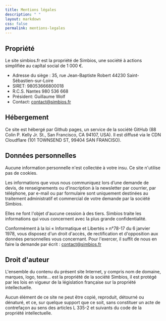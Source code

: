 ```yaml
---
title: Mentions légales
description: " "
layout: markdown
css: false
permalink: mentions-legales
---
```


## Propriété

Le site simbios.fr est la propriété de Simbios, une société à actions simplifiée au capîtal social de 1 000 €.
- Adresse du siège : 35, rue Jean-Baptiste Robert 44230 Saint-Sébastien-sur-Loire
- SIRET: 98053666800018
- R.C.S. Nantes 980 536 668
- Président: Guillaume Wolf
- Contact: contact@simbios.fr

## Hébergement

Ce site est hébergé par Github pages, un service de la société GitHub (88 Colin P. Kelly Jr. St., San Francisco, CA 94107, USA).
Il est diffusé via le CDN Cloudflare (101 TOWNSEND ST, 99404 SAN FRANCISO).

## Données personnelles

Aucune information personnelle n'est collectée à votre insu. Ce site n'utilise pas de cookies.

Les informations que vous nous communiquez lors d’une demande de devis, de renseignements ou d’inscription à la newsletter par courrier, par téléphone, par e-mail ou par formulaire sont uniquement destinées au traitement administratif et commercial de votre demande par la société Simbios.

Elles ne font l'objet d'aucune cession à des tiers. Simbios traite les informations qui vous concernent avec la plus grande confidentialité.

Conformément à la loi « Informatique et Libertés » n°78-17 du 6 janvier 1978, vous disposez d'un droit d'accès, de rectification et d'opposition aux données personnelles vous concernant. Pour l'exercer, il suffit de nous en faire la demande par écrit : contact@simbios.fr

## Droit d'auteur

L'ensemble du contenu du présent site Internet, y compris nom de domaine, marques, logo, texte… est la propriété de la société Simbios, il est protégé par les lois en vigueur de la législation française sur la propriété intellectuelle.

Aucun élément de ce site ne peut être copié, reproduit, détourné ou dénaturé, et ce, sur quelque support que ce soit, sans constituer un acte de contrefaçon au sens des articles L 335-2 et suivants du code de la propriété intellectuelle. 